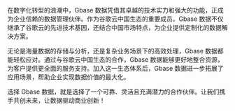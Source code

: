 在数字化转型的浪潮中，Gbase 数据凭借其卓越的技术实力和强大的功能，正成为企业信赖的数据管理伙伴。作为谷歌云中国生态的重要成员，Gbase 数据不仅继承了谷歌云的先进技术基因，还结合中国市场特点，为企业提供定制化的数据解决方案。

无论是海量数据的存储与分析，还是复杂业务场景下的高效处理，Gbase 数据都能轻松应对。通过与谷歌云中国生态的合作，Gbase 数据能够更好地整合资源，为客户提供更全面的服务支持。加入这一生态体系后，Gbase 数据进一步拓展了应用场景，帮助企业实现数据价值的最大化。

选择 Gbase 数据，就是选择了一个可靠、灵活且充满潜力的合作伙伴。让我们携手共创未来，让数据驱动商业创新！